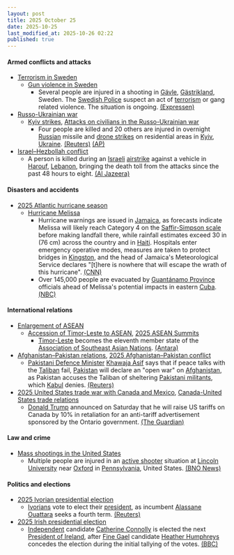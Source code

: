 ```yaml
---
layout: post
title: 2025 October 25
date: 2025-10-25
last_modified_at: 2025-10-26 02:22
published: true
---
```



#### Armed conflicts and attacks

* [Terrorism in Sweden](https://en.wikipedia.org/wiki/Terrorism_in_Sweden "Terrorism in Sweden")
  * [Gun violence in Sweden](https://en.wikipedia.org/wiki/Gun_violence_in_Sweden "Gun violence in Sweden")
    * Several people are injured in a shooting in [Gävle](https://en.wikipedia.org/wiki/G%C3%A4vle "Gävle"), [Gästrikland](https://en.wikipedia.org/wiki/G%C3%A4strikland "Gästrikland"), Sweden. The [Swedish Police](https://en.wikipedia.org/wiki/Swedish_Police "Swedish Police") suspect an act of [terrorism](https://en.wikipedia.org/wiki/Terrorism "Terrorism") or gang related violence. The situation is ongoing. [(Expressen)](https://www.expressen.se/nyheter/sverige/uppgifter-person-skjuten-i-gavle/)
* [Russo-Ukrainian war](https://en.wikipedia.org/wiki/Russo-Ukrainian_war_%282022%E2%80%93present%29 "Russo-Ukrainian war (2022–present)")
  * [Kyiv strikes](https://en.wikipedia.org/wiki/Kyiv_strikes_%282022%E2%80%93present%29 "Kyiv strikes (2022–present)"), [Attacks on civilians in the Russo-Ukrainian war](https://en.wikipedia.org/wiki/Attacks_on_civilians_in_the_Russo-Ukrainian_war_%282022%E2%80%93present%29 "Attacks on civilians in the Russo-Ukrainian war (2022–present)")
    * Four people are killed and 20 others are injured in overnight [Russian](https://en.wikipedia.org/wiki/Russian_Armed_Forces "Russian Armed Forces") missile and [drone strikes](https://en.wikipedia.org/wiki/Drone_warfare "Drone warfare") on residential areas in [Kyiv](https://en.wikipedia.org/wiki/Kyiv "Kyiv"), [Ukraine](https://en.wikipedia.org/wiki/Ukraine "Ukraine"). [(Reuters)](https://www.reuters.com/world/europe/russian-aerial-attack-kyiv-kills-one-injures-10-officials-say-2025-10-25/) [(AP)](https://apnews.com/article/russia-ukraine-zelenskyy-missile-ballistic-kyiv-4381b48b931d7ed32e44a6d671b97dd5)
* [Israel–Hezbollah conflict](https://en.wikipedia.org/wiki/Israel%E2%80%93Hezbollah_conflict_%282023%E2%80%93present%29 "Israel–Hezbollah conflict (2023–present)")
  * A person is killed during an [Israeli](https://en.wikipedia.org/wiki/Israel "Israel") [airstrike](https://en.wikipedia.org/wiki/Airstrike "Airstrike") against a vehicle in [Harouf](https://en.wikipedia.org/wiki/Harouf "Harouf"), [Lebanon](https://en.wikipedia.org/wiki/Lebanon "Lebanon"), bringing the death toll from the attacks since the past 48 hours to eight. [(Al Jazeera)](https://www.aljazeera.com/news/liveblog/2025/10/25/live-un-says-1-5m-in-gaza-need-aid-israel-blocks-borders-despite-ceasefir?update=4058734)

#### Disasters and accidents

* [2025 Atlantic hurricane season](https://en.wikipedia.org/wiki/2025_Atlantic_hurricane_season "2025 Atlantic hurricane season")
  * [Hurricane Melissa](https://en.wikipedia.org/wiki/Hurricane_Melissa "Hurricane Melissa")
    * Hurricane warnings are issued in [Jamaica](https://en.wikipedia.org/wiki/Jamaica "Jamaica"), as forecasts indicate Melissa will likely reach Category 4 on the [Saffir-Simpson scale](https://en.wikipedia.org/wiki/Saffir-Simpson_scale "Saffir-Simpson scale") before making landfall there, while rainfall estimates exceed 30 in (76 cm) across the country and in [Haiti](https://en.wikipedia.org/wiki/Haiti "Haiti"). Hospitals enter emergency operative modes, measures are taken to protect bridges in [Kingston](https://en.wikipedia.org/wiki/Kingston%2C_Jamaica "Kingston, Jamaica"), and the head of Jamaica's Meteorological Service declares "[t]here is nowhere that will escape the wrath of this hurricane". [(CNN)](https://www.cnn.com/2025/10/25/weather/hurricane-melissa-storm-tracker-forecast-jamaica-haiti-climate)
    * Over 145,000 people are evacuated by [Guantánamo Province](https://en.wikipedia.org/wiki/Guant%C3%A1namo_Province "Guantánamo Province") officials ahead of Melissa's potential impacts in eastern [Cuba](https://en.wikipedia.org/wiki/Cuba "Cuba"). [(NBC)](https://www.nbcnews.com/weather/storms/tropical-storm-melissa-hurricane-updates-rcna239732)

#### International relations

* [Enlargement of ASEAN](https://en.wikipedia.org/wiki/Enlargement_of_ASEAN "Enlargement of ASEAN")
  * [Accession of Timor-Leste to ASEAN](https://en.wikipedia.org/wiki/Accession_of_Timor-Leste_to_ASEAN "Accession of Timor-Leste to ASEAN"), [2025 ASEAN Summits](https://en.wikipedia.org/wiki/2025_ASEAN_Summits "2025 ASEAN Summits")
    * [Timor-Leste](https://en.wikipedia.org/wiki/Timor-Leste "Timor-Leste") becomes the eleventh member state of the [Association of Southeast Asian Nations](https://en.wikipedia.org/wiki/Association_of_Southeast_Asian_Nations "Association of Southeast Asian Nations"). [(Antara)](https://en.antaranews.com/amp/news/387969/timor-leste-joins-asean-boosting-regional-unity-and-peace)
* [Afghanistan–Pakistan relations](https://en.wikipedia.org/wiki/Afghanistan%E2%80%93Pakistan_relations "Afghanistan–Pakistan relations"), [2025 Afghanistan–Pakistan conflict](https://en.wikipedia.org/wiki/2025_Afghanistan%E2%80%93Pakistan_conflict "2025 Afghanistan–Pakistan conflict")
  * [Pakistani Defence Minister](https://en.wikipedia.org/wiki/Minister_of_Defence_%28Pakistan%29 "Minister of Defence (Pakistan)") [Khawaja Asif](https://en.wikipedia.org/wiki/Khawaja_Asif "Khawaja Asif") says that if peace talks with the [Taliban](https://en.wikipedia.org/wiki/Taliban "Taliban") fail, [Pakistan](https://en.wikipedia.org/wiki/Pakistan "Pakistan") will declare an "open war" on [Afghanistan](https://en.wikipedia.org/wiki/Afghanistan "Afghanistan"), as Pakistan accuses the Taliban of sheltering [Pakistani militants](https://en.wikipedia.org/wiki/Pakistani_Taliban "Pakistani Taliban"), which [Kabul](https://en.wikipedia.org/wiki/Kabul "Kabul") denies. [(Reuters)](https://www.reuters.com/world/asia-pacific/pakistan-defence-minister-warns-open-war-with-afghanistan-if-peace-talks-fail-2025-10-25/)
* [2025 United States trade war with Canada and Mexico](https://en.wikipedia.org/wiki/2025_United_States_trade_war_with_Canada_and_Mexico "2025 United States trade war with Canada and Mexico"), [Canada-United States trade relations](https://en.wikipedia.org/wiki/Canada-United_States_trade_relations "Canada-United States trade relations")
  * [Donald Trump](https://en.wikipedia.org/wiki/Donald_Trump "Donald Trump") announced on Saturday that he will raise US tariffs on Canada by 10% in retaliation for an anti-tariff advertisement sponsored by the Ontario government. [(The Guardian)](https://www.theguardian.com/us-news/2025/oct/25/trump-tariffs-canada-ronald-reagan)

#### Law and crime

* [Mass shootings in the United States](https://en.wikipedia.org/wiki/Mass_shootings_in_the_United_States "Mass shootings in the United States")
  * Multiple people are injured in an [active shooter](https://en.wikipedia.org/wiki/Active_shooter "Active shooter") situation at [Lincoln University](https://en.wikipedia.org/wiki/Lincoln_University_%28Pennsylvania%29 "Lincoln University (Pennsylvania)") near [Oxford](https://en.wikipedia.org/wiki/Oxford%2C_Pennsylvania "Oxford, Pennsylvania") in [Pennsylvania](https://en.wikipedia.org/wiki/Pennsylvania "Pennsylvania"), United States. [(BNO News)](https://bnonews.com/index.php/2025/10/multiple-injured-in-shooting-at-lincoln-university-in-pennsylvania/)

#### Politics and elections

* [2025 Ivorian presidential election](https://en.wikipedia.org/wiki/2025_Ivorian_presidential_election "2025 Ivorian presidential election")
  * [Ivorians](https://en.wikipedia.org/wiki/Ivorians "Ivorians") vote to elect their [president](https://en.wikipedia.org/wiki/List_of_heads_of_state_of_Ivory_Coast "List of heads of state of Ivory Coast"), as incumbent [Alassane Ouattara](https://en.wikipedia.org/wiki/Alassane_Ouattara "Alassane Ouattara") seeks a fourth term. [(Reuters)](https://www.reuters.com/world/africa/ivory-coast-votes-with-ouattaras-legacy-age-focus-2025-10-25/)
* [2025 Irish presidential election](https://en.wikipedia.org/wiki/2025_Irish_presidential_election "2025 Irish presidential election")
  * [Independent](https://en.wikipedia.org/wiki/Independent_politician_%28Ireland%29 "Independent politician (Ireland)") candidate [Catherine Connolly](https://en.wikipedia.org/wiki/Catherine_Connolly "Catherine Connolly") is elected the next [President of Ireland](https://en.wikipedia.org/wiki/President_of_Ireland "President of Ireland"), after [Fine Gael](https://en.wikipedia.org/wiki/Fine_Gael "Fine Gael") candidate [Heather Humphreys](https://en.wikipedia.org/wiki/Heather_Humphreys "Heather Humphreys") concedes the election during the initial tallying of the votes. [(BBC)](https://www.bbc.com/news/live/cn763jkdp03t)
